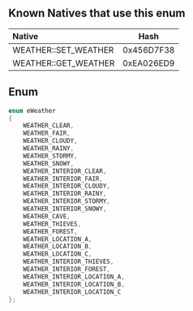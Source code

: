 ## Known Natives that use this enum

| Native | Hash |
| :------------ | :------------: |
| WEATHER::SET_WEATHER | 0x456D7F38 |
| WEATHER::GET_WEATHER | 0xEA026ED9 |

## Enum

```cpp
enum eWeather
{
	WEATHER_CLEAR,
	WEATHER_FAIR,
	WEATHER_CLOUDY,
	WEATHER_RAINY,
	WEATHER_STORMY,
	WEATHER_SNOWY,
	WEATHER_INTERIOR_CLEAR,
	WEATHER_INTERIOR_FAIR,
	WEATHER_INTERIOR_CLOUDY,
	WEATHER_INTERIOR_RAINY,
	WEATHER_INTERIOR_STORMY,
	WEATHER_INTERIOR_SNOWY,
	WEATHER_CAVE,
	WEATHER_THIEVES,
	WEATHER_FOREST,
	WEATHER_LOCATION_A,
	WEATHER_LOCATION_B,
	WEATHER_LOCATION_C,
	WEATHER_INTERIOR_THIEVES,
	WEATHER_INTERIOR_FOREST,
	WEATHER_INTERIOR_LOCATION_A,
	WEATHER_INTERIOR_LOCATION_B,
	WEATHER_INTERIOR_LOCATION_C
};
```